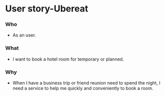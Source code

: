 # User story-Ubereat
### Who
- As an user.
### What
- I want to book a hotel room for temporary or planned.

### Why
- When I have a business trip or friend reunion need to spend the night, I need a service to help me quickly and conveniently to book a room.